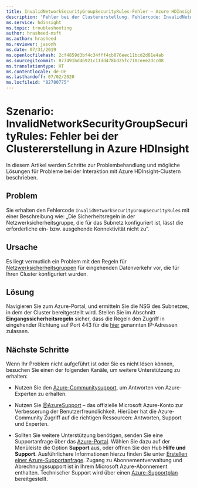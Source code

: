 ```yaml
---
title: InvalidNetworkSecurityGroupSecurityRules-Fehler – Azure HDInsight
description: 'Fehler bei der Clustererstellung. Fehlercode: InvalidNetworkSecurityGroupSecurityRules'
ms.service: hdinsight
ms.topic: troubleshooting
author: hrasheed-msft
ms.author: hrasheed
ms.reviewer: jasonh
ms.date: 07/31/2019
ms.openlocfilehash: 2cf4859d3bf4c34fff4cb076eec11bcd2d81e4ab
ms.sourcegitcommit: 877491bd46921c11dd478bd25fc718ceee2dcc08
ms.translationtype: HT
ms.contentlocale: de-DE
ms.lasthandoff: 07/02/2020
ms.locfileid: "82780775"
---
```

# <a name="scenario-invalidnetworksecuritygroupsecurityrules---cluster-creation-fails-in-azure-hdinsight"></a>Szenario: InvalidNetworkSecurityGroupSecurityRules: Fehler bei der Clustererstellung in Azure HDInsight

In diesem Artikel werden Schritte zur Problembehandlung und mögliche Lösungen für Probleme bei der Interaktion mit Azure HDInsight-Clustern beschrieben.

## <a name="issue"></a>Problem

Sie erhalten den Fehlercode `InvalidNetworkSecurityGroupSecurityRules` mit einer Beschreibung wie: „Die Sicherheitsregeln in der Netzwerksicherheitsgruppe, die für das Subnetz konfiguriert ist, lässt die erforderliche ein- bzw. ausgehende Konnektivität nicht zu“.

## <a name="cause"></a>Ursache

Es liegt vermutlich ein Problem mit den Regeln für [Netzwerksicherheitsgruppen](../../virtual-network/virtual-network-vnet-plan-design-arm.md) für eingehenden Datenverkehr vor, die für Ihren Cluster konfiguriert wurden.

## <a name="resolution"></a>Lösung

Navigieren Sie zum Azure-Portal, und ermitteln Sie die NSG des Subnetzes, in dem der Cluster bereitgestellt wird. Stellen Sie im Abschnitt **Eingangssicherheitsregeln** sicher, dass die Regeln den Zugriff in eingehender Richtung auf Port 443 für die [hier](../control-network-traffic.md) genannten IP-Adressen zulassen.

## <a name="next-steps"></a>Nächste Schritte

Wenn Ihr Problem nicht aufgeführt ist oder Sie es nicht lösen können, besuchen Sie einen der folgenden Kanäle, um weitere Unterstützung zu erhalten:

* Nutzen Sie den [Azure-Communitysupport](https://azure.microsoft.com/support/community/), um Antworten von Azure-Experten zu erhalten.

* Nutzen Sie [@AzureSupport](https://twitter.com/azuresupport) – das offizielle Microsoft Azure-Konto zur Verbesserung der Benutzerfreundlichkeit. Hierüber hat die Azure-Community Zugriff auf die richtigen Ressourcen: Antworten, Support und Experten.

* Sollten Sie weitere Unterstützung benötigen, senden Sie eine Supportanfrage über das [Azure-Portal](https://portal.azure.com/?#blade/Microsoft_Azure_Support/HelpAndSupportBlade/). Wählen Sie dazu auf der Menüleiste die Option **Support** aus, oder öffnen Sie den Hub **Hilfe und Support**. Ausführlichere Informationen hierzu finden Sie unter [Erstellen einer Azure-Supportanfrage](https://docs.microsoft.com/azure/azure-portal/supportability/how-to-create-azure-support-request). Zugang zu Abonnementverwaltung und Abrechnungssupport ist in Ihrem Microsoft Azure-Abonnement enthalten. Technischer Support wird über einen [Azure-Supportplan](https://azure.microsoft.com/support/plans/) bereitgestellt.
